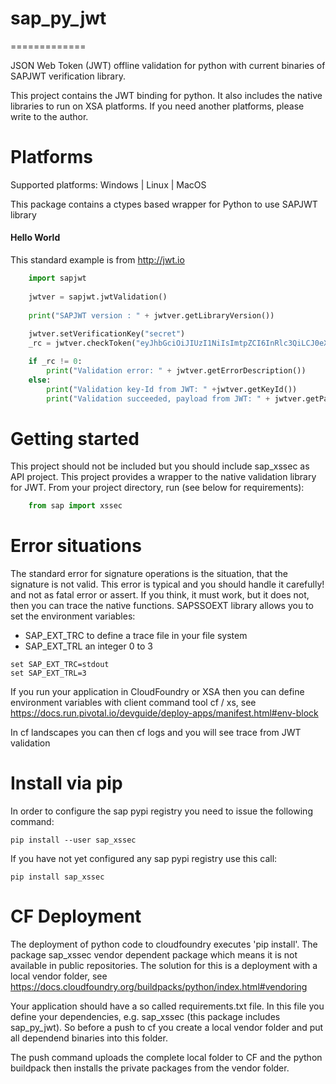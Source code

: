 # sap_py_jwt
=============

JSON Web Token (JWT) offline validation for python with current binaries of SAPJWT verification library.

This project contains the JWT binding for python. It also includes the native libraries to run on XSA platforms. 
If you need another platforms, please write to the author.

# Platforms

Supported platforms: Windows | Linux | MacOS

This package contains a ctypes based wrapper for Python to use SAPJWT library

#### Hello World

This standard example is from http://jwt.io 

```python
    import sapjwt
        
    jwtver = sapjwt.jwtValidation()
        
    print("SAPJWT version : " + jwtver.getLibraryVersion())
        
    jwtver.setVerificationKey("secret")
    _rc = jwtver.checkToken("eyJhbGciOiJIUzI1NiIsImtpZCI6InRlc3QiLCJ0eXAiOiJKV1QifQ.eyJzdWIiOiIxMjM0NTY3ODkwIiwibmFtZSI6IkpvaG4gRG9lIiwiYWRtaW4iOmZhbHNlfQ.b2CDs7y56N9VWUh6wpLBdws-6omVyihJhpnBB7MdHCw")

    if _rc != 0:
        print("Validation error: " + jwtver.getErrorDescription())
    else:
        print("Validation key-Id from JWT: " +jwtver.getKeyId())
        print("Validation succeeded, payload from JWT: " + jwtver.getPayload())

```

# Getting started

This project should not be included but you should include sap_xssec as API project. This project provides a wrapper to the native 
validation library for JWT.
From your project directory, run (see below for requirements):

```python
    from sap import xssec
```

# Error situations

The standard error for signature operations is the situation, that the signature is not valid. This error is typical and you should handle
it carefully! and not as fatal error or assert.
If you think, it must work, but it does not, then you can trace the native functions.
SAPSSOEXT library allows you to set the environment variables:
* SAP_EXT_TRC to define a trace file in your file system
* SAP_EXT_TRL an integer 0 to 3

```
set SAP_EXT_TRC=stdout
set SAP_EXT_TRL=3
```

If you run your application in CloudFoundry or XSA then you can define environment variables with client command tool cf / xs, see
https://docs.run.pivotal.io/devguide/deploy-apps/manifest.html#env-block 

In cf landscapes you can then cf logs <your-app> and you will see trace from JWT validation


# Install via pip

In order to configure the sap pypi registry you need to issue the following command:

```
pip install --user sap_xssec
```

If you have not yet configured any sap pypi registry use this call:

```
pip install sap_xssec
```

# CF Deployment 

The deployment of python code to cloudfoundry executes 'pip install'. The package sap_xssec vendor dependent package which means it is not available in public repositories. The solution for this is a deployment with a local vendor folder, see
https://docs.cloudfoundry.org/buildpacks/python/index.html#vendoring 

Your application should have a so called requirements.txt file. In this file you define your dependencies, e.g. sap_xssec (this package includes sap_py_jwt). So before a push to cf you create a local vendor folder and put all dependend binaries into this folder.

The push command uploads the complete local folder to CF and the python buildpack then installs the private packages from the vendor folder.
